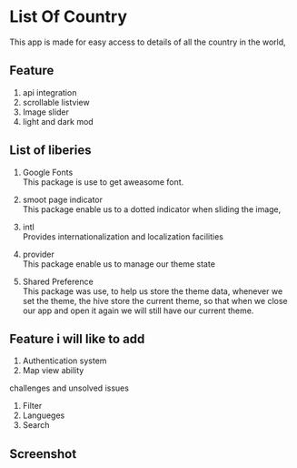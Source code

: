 # List Of Country

This app is made for easy access to details of all the country in the world, <br>


## Feature
1. api integration
2. scrollable listview
3. Image slider
3. light and dark mod

## List of liberies
1. Google Fonts<br>
    This package is use to get aweasome font.

2. smoot page indicator<br>
    This package enable us to a dotted indicator when sliding the image,

3. intl<br>
    Provides internationalization and localization facilities

4. provider<br>
    This package enable us to manage our theme state

5. Shared Preference<br>
    This package was use, to help us store the theme data, whenever we set the theme, the hive store the current theme, so that when we close our app and open it again we will still have our current theme.

## Feature i will like to add
1. Authentication system
2. Map view ability


challenges and unsolved issues
1. Filter
2. Langueges
3. Search


<!-- - [x] Appetize.io -  https://appetize.io/app/hdzx4jbiskvquf5sx4bej4qslq?device=pixel4&osVersion=12.0&scale=75
- [x] APK File  -    https://drive.google.com/file/d/1kdXXowniivUS864_aO5FD6erRZpUVNqM/view?usp=share_link -->


## Screenshot

<!-- |                                   Dark mode                                                                            | 
| -------------------------------------------------------------------------------------------------------------------    | 
| <img src="assets/images/dark-img1.jpg" width=40%>   &emsp;            <img src="assets/images/dark-img2.jpg" width=40%>| 
| <img src="assets/images/dark-img3.jpg" width=40%>  &emsp;             <img src="assets/images/dark-img4.jpg" width=40%>| 
|                                                                                                                        |
|                                                                                                                        |
|                 Light Mode                                                                                             |   
|                                                                                                                        |
| <img src="assets/images/light-img1.jpg" width=40%>  &emsp;           <img src="assets/images/light-img2.jpg" width=40%>| 
| <img src="assets/images/light-img3.jpg" width=40%>  &emsp;           <img src="assets/images/light-img4.jpg" width=40%>| 
|                                                                                                                        |    
|                                                                                                                        | -->